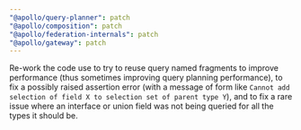 ```yaml
---
"@apollo/query-planner": patch
"@apollo/composition": patch
"@apollo/federation-internals": patch
"@apollo/gateway": patch
---
```


Re-work the code use to try to reuse query named fragments to improve performance (thus sometimes improving query
planning performance), to fix a possibly raised assertion error (with a message of form like `Cannot add selection of
field X to selection set of parent type Y`), and to fix a rare issue where an interface or union field was not being
queried for all the types it should be.
